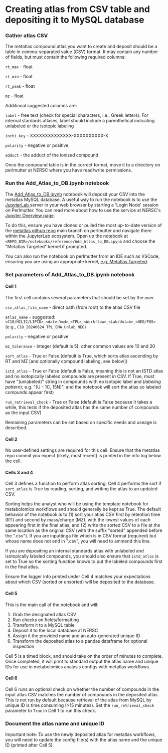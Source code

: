 # Creating atlas from CSV table and depositing it to MySQL database

### Gather atlas CSV

The metatlas compound atlas you want to create and deposit should be a table in 
comma-separated value (CSV) format. It may contain any number of fields, but
must contain the following required columns:

`rt_max` - float

`rt_min` - float

`rt_peak` - float

`mz` - float

Additional suggested columns are:

`label` - free text (check for special characters, i.e., Greek letters). For internal stardards
atlases, label should include a parenthetical indicating unlabeled or the isotopic labeling

`inchi_key` - XXXXXXXXXXXXXX-XXXXXXXXXX-X

`polarity` - negative or positive

`adduct` - the adduct of the ionized compound

Once the compound table is in the correct format, move it to a directory on perlmutter
at NERSC where you have read/write permissions.

### Run the Add_Atlas_to_DB.ipynb notebook

The [Add_Atlas_to_DB.ipynb](
https://github.com/biorack/metatlas/blob/main/notebooks/reference/Add_Atlas_to_DB.ipynb) notebook will deposit your CSV into the metatlas MySQL database.
A useful way to run the notebook is to use the [JupyterLab ](https://jupyter.nersc.gov/) server in your web browser
by starting a 'Login Node' session on Perlmutter. You can read more about how to use the 
service at NERSC's [Jupyter Overview page](https://docs.nersc.gov/services/jupyter/).

To do this, ensure you have cloned or pulled the most up-to-date version of the [metatlas github repo](https://github.com/biorack/metatlas/tree/main)
main branch on perlmutter and navigate there within the JupyterLab ecosystem. Open up the notebook at
``` <REPO_DIR>/notebooks/reference/Add_Atlas_to_DB.ipynb ``` and choose the "Metatlas Targeted" kernel if prompted.

You can also run the notebook on perlmutter from an IDE such as VSCode, ensuring you are using an
appropriate kernel, [e.g. Metatlas Targeted](https://github.com/biorack/metatlas/blob/main/docker/shifter.kernel.json).

### Set parameters of Add_Atlas_to_DB.ipynb notebook

#### Cell 1

The first cell contains several parameters that should be set by the user.

`csv_atlas_file_name` - direct path (from root) to the atlas CSV file

`atlas_name` - suggested: `<C18/HILIC/LIPID>_<date:Ymd>_<TPL>_<Workflow>_<Lab/Unlab>_<NEG/POS>` 
(e.g., `C18_20240624_TPL_EMA_Unlab_NEG`)

`polarity` - negative or positive

`mz_tolerance` - integer (default is 5), other common values are 10 and 20

`sort_atlas` - True or False (default is True, which sorts atlas ascending by RT and MZ 
[and optionally compound labeling, see below])

`istd_atlas` - True or False (default is False, meaning this is not an ISTD atlas and
no isotopically labeled compounds are present in CSV. If True, must have "(unlabeled)" string
in compounds with no isotopic label and (_labeling pattern_); e.g. "(U - 1C, 15N)", and
the notebook will sort the atlas so labeled compunds appear first)

`run_retrieval_check` - True or False (default is False because it takes a while, this tests
if the deposited atlas has the same number of compounds as the input CSV)

Remaining parameters can be set based on specific needs and useage is described.

#### Cell 2

No user-defined settings are required for this cell. Ensure that the metatlas repo commit 
you expect (likely, most recent) is printed in the info log below the cell.

#### Cells 3 and 4

Cell 3 defines a function to perform atlas sorting; Cell 4 performs the sort if `sort_atlas`
is True by reading, sorting, and writing the atlas to an updated CSV.

Sorting helps the analyst who will be using the template notebook for 
metabolomics workflows and should generally be kept as True. The default behavior 
of the notebook is to (1) sort your atlas CSV first by retention time (RT)
and second by mass/charge (MZ), with the lowest values of each appearing first in the 
final atlas, and (2) write the sorted CSV to a file at the same location as 
the original CSV (with the suffix "sorted" appended before the ".csv").  If you are
inputtinga file which is in CSV format (required) but whose name does not end in ".csv",
you will need to ammend this line. 

If you are depositing an internal standards atlas with unlabeled and isotopically labeled
compounds, you should also ensure that `istd_atlas` is set to True so the sorting function
knows to put the labeled compounds first in the final atlas.

Ensure the logger info printed under Cell 4 matches your expectations about which CSV (sorted
or unsorted) will be deposited to the database.

#### Cell 5

This is the main call of the notebook and will:

1. Grab the designated atlas CSV
2. Run checks on fields/formatting
3. Transform it to a MySQL table
4. Deposit it to the local database at NERSC
5. Assign it the provided name and an auto-generated unique ID
6. Transform the deposited atlas to a pandas dataframe for optional inspection

Cell 5 is a timed block, and should take on the order of minutes to complete. Once
completed, it will print to standard output the atlas name and unique IDs for use in 
metabolomics analysis configs with metatlas workflows.

#### Cell 6

Cell 6 runs an optional check on whether the number of compounds in the input atlas CSV matches the
number of compounds in the deposited atlas. This is not run by default because retrieval of
the atlas from MySQL by unique ID is time consuming (>15 minutes). Set the `run_retrieval_check`
parameter to `True` in Cell 1 to run this check.

### Document the atlas name and unique ID

Important note: To use the newly deposited atlas for metatlas workflows, you will need to 
update the config file(s) with the atlas name and the unique ID (printed after Cell 5). 
